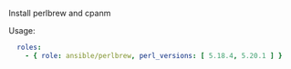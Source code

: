 Install perlbrew and cpanm

Usage:

```yaml
  roles:
    - { role: ansible/perlbrew, perl_versions: [ 5.18.4, 5.20.1 ] }
```
